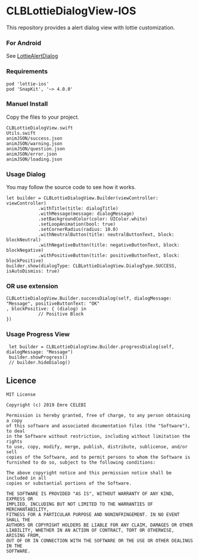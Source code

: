 # CLBLottieDialogView-IOS
This repository provides a alert dialog view with lottie customization.

### For Android
See [LottieAlertDialog](https://github.com/mayuce/LottieAlertDialog/blob/master/readme.adoc)

### Requirements
```
pod 'lottie-ios'
pod 'SnapKit', '~> 4.0.0'
```

### Manuel Install
Copy the files to your project.
```
CLBLottieDialogView.swift
Utils.swift
animJSON/success.json
animJSON/warning.json
animJSON/question.json
animJSON/error.json
animJSON/loading.json
```

### Usage Dialog
You may follow the source code to see how it works.
```
let builder = CLBLottieDialogView.Builder(viewController: viewController)
            .withTitle(title: dialogTitle)
            .withMessage(message: dialogMessage)
            .setBackgroundColor(color: UIColor.white)
            .setLoopAnimation(bool: true)
            .setCornerRadius(radius: 10.0)
            .withNeutralButton(title: neutralButtonText, block: blockNeutral)
            .withNegativeButton(title: negativeButtonText, block: blockNegative)
            .withPositiveButton(title: positiveButtonText, block: blockPositive)
builder.show(dialogType: CLBLottieDialogView.DialogType.SUCCESS, isAutoDismiss: true)
```
### OR use extension
```
CLBLottieDialogView.Builder.successDialog(self, dialogMessage: "Message", positiveButtonText: "OK"
, blockPositive: { (dialog) in
            // Positive Block
})
```

### Usage Progress View
```
 let builder = CLBLottieDialogView.Builder.progressDialog(self, dialogMessage: "Message")
 builder.showProgress()
 // builder.hideDialog()

```

## Licence
```
MIT License

Copyright (c) 2019 Emre CELEBI

Permission is hereby granted, free of charge, to any person obtaining a copy
of this software and associated documentation files (the "Software"), to deal
in the Software without restriction, including without limitation the rights
to use, copy, modify, merge, publish, distribute, sublicense, and/or sell
copies of the Software, and to permit persons to whom the Software is
furnished to do so, subject to the following conditions:

The above copyright notice and this permission notice shall be included in all
copies or substantial portions of the Software.

THE SOFTWARE IS PROVIDED "AS IS", WITHOUT WARRANTY OF ANY KIND, EXPRESS OR
IMPLIED, INCLUDING BUT NOT LIMITED TO THE WARRANTIES OF MERCHANTABILITY,
FITNESS FOR A PARTICULAR PURPOSE AND NONINFRINGEMENT. IN NO EVENT SHALL THE
AUTHORS OR COPYRIGHT HOLDERS BE LIABLE FOR ANY CLAIM, DAMAGES OR OTHER
LIABILITY, WHETHER IN AN ACTION OF CONTRACT, TORT OR OTHERWISE, ARISING FROM,
OUT OF OR IN CONNECTION WITH THE SOFTWARE OR THE USE OR OTHER DEALINGS IN THE
SOFTWARE.
```
